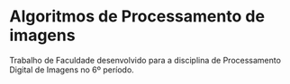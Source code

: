 # Algoritmos de Processamento de imagens
Trabalho de Faculdade desenvolvido para a disciplina de  Processamento Digital de Imagens no 6º período.
